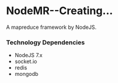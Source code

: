 # NodeMR--Creating...

A mapreduce framework by NodeJS.
### Technology Dependencies

* NodeJS 7.x
* socket.io
* redis
* mongodb
